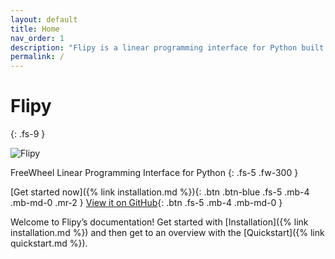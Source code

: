 ```yaml
---
layout: default
title: Home
nav_order: 1
description: "Flipy is a linear programming interface for Python built by FreeWheel."
permalink: /
---
```


# Flipy
{: .fs-9 }

![Flipy]({{site.baseurl}}/assets/images/flipy.png)

FreeWheel Linear Programming Interface for Python
{: .fs-5 .fw-300 }

[Get started now]({% link installation.md %}){: .btn .btn-blue .fs-5 .mb-4 .mb-md-0 .mr-2 } [View it on GitHub](https://github.com/freewheel/flipy/){: .btn .fs-5 .mb-4 .mb-md-0 }

Welcome to Flipy’s documentation! Get started with [Installation]({% link installation.md %}) and then get to an overview with the [Quickstart]({% link quickstart.md %}).